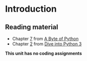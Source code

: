 # Introduction

## Reading material

* Chapter [7](http://python.swaroopch.com/op_exp.html) from [A Byte of Python](http://python.swaroopch.com/index.html)
* Chapter [2](http://getpython3.com/diveintopython3/native-datatypes.html) from [Dive into Python 3](http://getpython3.com/diveintopython3/index.html)

**This unit has no coding assignments**
